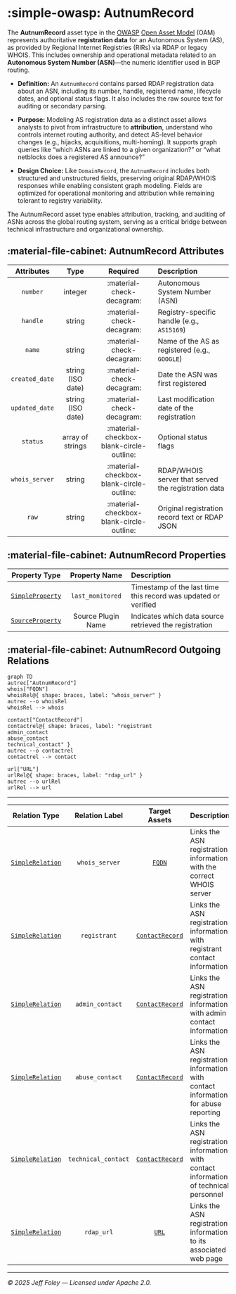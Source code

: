 # :simple-owasp: AutnumRecord

The **AutnumRecord** asset type in the [OWASP](https://owasp.org) [Open Asset Model](https://github.com/owasp-amass/open-asset-model) (OAM) represents authoritative **registration data** for an Autonomous System (AS), as provided by Regional Internet Registries (RIRs) via RDAP or legacy WHOIS. This includes ownership and operational metadata related to an **Autonomous System Number (ASN)**—the numeric identifier used in BGP routing.

- **Definition:** An `AutnumRecord` contains parsed RDAP registration data about an ASN, including its number, handle, registered name, lifecycle dates, and optional status flags. It also includes the raw source text for auditing or secondary parsing.

- **Purpose:** Modeling AS registration data as a distinct asset allows analysts to pivot from infrastructure to **attribution**, understand who controls internet routing authority, and detect AS-level behavior changes (e.g., hijacks, acquisitions, multi-homing). It supports graph queries like “which ASNs are linked to a given organization?” or “what netblocks does a registered AS announce?”

- **Design Choice:** Like `DomainRecord`, the `AutnumRecord` includes both structured and unstructured fields, preserving original RDAP/WHOIS responses while enabling consistent graph modeling. Fields are optimized for operational monitoring and attribution while remaining tolerant to registry variability.

The AutnumRecord asset type enables attribution, tracking, and auditing of ASNs across the global routing system, serving as a critical bridge between technical infrastructure and organizational ownership.

## :material-file-cabinet: AutnumRecord Attributes

| Attributes       | Type              | Required | Description |
|:----------------:|:-----------------:|:--------:|:------------|
| `number`         | integer           | :material-check-decagram: | Autonomous System Number (ASN) |
| `handle`         | string            | :material-check-decagram: | Registry-specific handle (e.g., `AS15169`) |
| `name`           | string            | :material-check-decagram: | Name of the AS as registered (e.g., `GOOGLE`) |
| `created_date`   | string (ISO date) | :material-check-decagram: | Date the ASN was first registered |
| `updated_date`   | string (ISO date) | :material-check-decagram: | Last modification date of the registration |
| `status`         | array of strings  | :material-checkbox-blank-circle-outline: | Optional status flags |
| `whois_server`   | string            | :material-checkbox-blank-circle-outline: | RDAP/WHOIS server that served the registration data |
| `raw`            | string            | :material-checkbox-blank-circle-outline: | Original registration record text or RDAP JSON |

## :material-file-cabinet: AutnumRecord Properties

| Property Type | Property Name | Description |
|:-------------:|:-------------:|:------------|
| [`SimpleProperty`](../properties/simple_property.md) | `last_monitored` | Timestamp of the last time this record was updated or verified |
| [`SourceProperty`](../properties/source_property.md) | Source Plugin Name | Indicates which data source retrieved the registration |

## :material-file-cabinet: AutnumRecord Outgoing Relations

```mermaid
graph TD
autrec["AutnumRecord"]
whois["FQDN"]
whoisRel@{ shape: braces, label: "whois_server" }
autrec --o whoisRel
whoisRel --> whois

contact["ContactRecord"]
contactrel@{ shape: braces, label: "registrant
admin_contact
abuse_contact
technical_contact" }
autrec --o contactrel
contactrel --> contact

url["URL"]
urlRel@{ shape: braces, label: "rdap_url" }
autrec --o urlRel
urlRel --> url
```

---

| Relation Type       | Relation Label     | Target Assets    | Description   |
| :-----------------: | :----------------: | :--------------: | :------------ |
| [`SimpleRelation`](../relations/simple_relation.md) | `whois_server` | [`FQDN`](./fqdn.md) | Links the ASN registration information with the correct WHOIS server |
| [`SimpleRelation`](../relations/simple_relation.md) | `registrant` | [`ContactRecord`](./contact_record.md) | Links the ASN registration information with registrant contact information |
| [`SimpleRelation`](../relations/simple_relation.md) | `admin_contact` | [`ContactRecord`](./contact_record.md) | Links the ASN registration information with admin contact information |
| [`SimpleRelation`](../relations/simple_relation.md) | `abuse_contact` | [`ContactRecord`](./contact_record.md) | Links the ASN registration information with contact information for abuse reporting |
| [`SimpleRelation`](../relations/simple_relation.md) | `technical_contact` | [`ContactRecord`](./contact_record.md) | Links the ASN registration information with contact information of technical personnel |
| [`SimpleRelation`](../relations/simple_relation.md) | `rdap_url` | [`URL`](./url.md) | Links the ASN registration information to its associated web page |

---

*© 2025 Jeff Foley — Licensed under Apache 2.0.*
